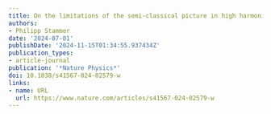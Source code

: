 ```yaml
---
title: On the limitations of the semi-classical picture in high harmonic generation
authors:
- Philipp Stammer
date: '2024-07-01'
publishDate: '2024-11-15T01:34:55.937434Z'
publication_types:
- article-journal
publication: '*Nature Physics*'
doi: 10.1038/s41567-024-02579-w
links:
- name: URL
  url: https://www.nature.com/articles/s41567-024-02579-w
---
```

